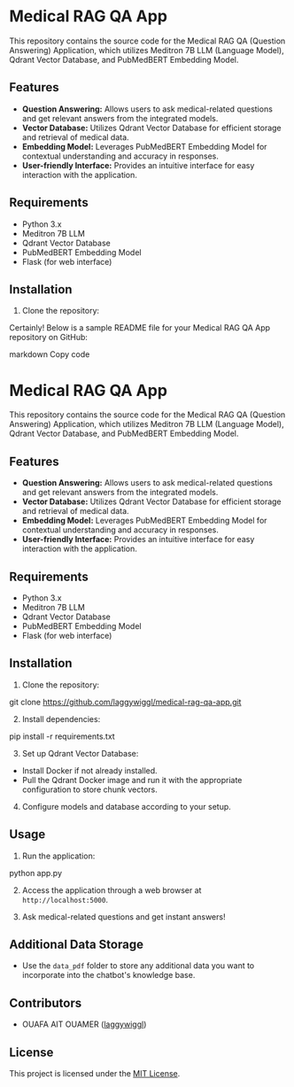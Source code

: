 # Medical RAG QA App

This repository contains the source code for the Medical RAG QA (Question Answering) Application, which utilizes Meditron 7B LLM (Language Model), Qdrant Vector Database, and PubMedBERT Embedding Model.

## Features

- **Question Answering:** Allows users to ask medical-related questions and get relevant answers from the integrated models.
- **Vector Database:** Utilizes Qdrant Vector Database for efficient storage and retrieval of medical data.
- **Embedding Model:** Leverages PubMedBERT Embedding Model for contextual understanding and accuracy in responses.
- **User-friendly Interface:** Provides an intuitive interface for easy interaction with the application.

## Requirements

- Python 3.x
- Meditron 7B LLM
- Qdrant Vector Database
- PubMedBERT Embedding Model
- Flask (for web interface)

## Installation

1. Clone the repository:


Certainly! Below is a sample README file for your Medical RAG QA App repository on GitHub:

markdown
Copy code
# Medical RAG QA App

This repository contains the source code for the Medical RAG QA (Question Answering) Application, which utilizes Meditron 7B LLM (Language Model), Qdrant Vector Database, and PubMedBERT Embedding Model.

## Features

- **Question Answering:** Allows users to ask medical-related questions and get relevant answers from the integrated models.
- **Vector Database:** Utilizes Qdrant Vector Database for efficient storage and retrieval of medical data.
- **Embedding Model:** Leverages PubMedBERT Embedding Model for contextual understanding and accuracy in responses.
- **User-friendly Interface:** Provides an intuitive interface for easy interaction with the application.

## Requirements

- Python 3.x
- Meditron 7B LLM
- Qdrant Vector Database
- PubMedBERT Embedding Model
- Flask (for web interface)

## Installation

1. Clone the repository:

git clone https://github.com/laggywiggl/medical-rag-qa-app.git


2. Install dependencies:

pip install -r requirements.txt



3. Set up Qdrant Vector Database:

- Install Docker if not already installed.
- Pull the Qdrant Docker image and run it with the appropriate configuration to store chunk vectors.

4. Configure models and database according to your setup.

## Usage

1. Run the application:

python app.py


2. Access the application through a web browser at `http://localhost:5000`.

3. Ask medical-related questions and get instant answers!

## Additional Data Storage

- Use the `data_pdf` folder to store any additional data you want to incorporate into the chatbot's knowledge base.

## Contributors

- OUAFA AIT OUAMER ([laggywiggl](https://github.com/laggywiggl))

## License

This project is licensed under the [MIT License](LICENSE).
